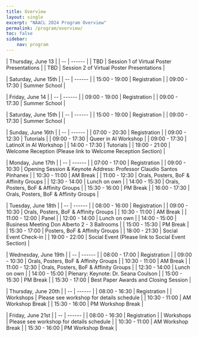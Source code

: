 ```yaml
---
title: Overview
layout: single
excerpt: "NAACL 2024 Program Overview"
permalink: /program/overview/
toc: false
sidebar: 
    nav: program
---
```


<style>
table th:first-of-type {
    width: 30%;
}
table th:nth-of-type(2) {
    width: 70%;
}
</style>


| <span>Thursday, June 13</span> |
| -- | ------ |
| TBD | Session 1 of Virtual Poster Presentations |
| TBD | Session 2 of Virtual Poster Presentations |

| <span>Saturday, June 15th</span> |
| -- | ------ |
| 15:00 - 19:00 | Registration |
| 09:00 - 17:30 | Summer School |

| <span>Friday, June 14</span> |
| -- | ------ |
| 09:00 - 19:00 | Registration |
| 09:00 - 17:30 | Summer School |

| <span>Saturday, June 15th</span> |
| -- | ------ |
| 15:00 - 19:00 | Registration |
| 09:00 - 17:30 | Summer School |

| <span>Sunday, June 16th</span> |
| -- | ------ |
| 07:00 - 20:30 | Registration |
| 09:00 - 12:30 | Tutorials |
| 09:00 - 17:30 | Queer in AI Workshop |
| 09:00 - 17:30 | LatinoX in AI Workshop |
| 14:00 - 17:30 | Tutorials |
| 19:00 - 21:00 | Welcome Reception (Please link to Welcome Reception Section) |

| <span>Monday, June 17th</span> |
| -- | ------ |
| 07:00 - 17:00 | Registration |
| 09:00 - 10:30 | Opening Session & Keynote Address: Professor Claudio Santos Pinhanex |
| 10:30 - 11:00 | AM Break |
| 11:00 - 12:30 | Orals, Posters, BoF & Affinity Groups |
| 12:30 - 14:00 | Lunch on own |
| 14:00 - 15:30 | Orals, Posters, BoF & Affinity Groups |
| 15:30 - 16:00 | PM Break |
| 16:00 - 17:30 | Orals, Posters, BoF & Affinity Groups |

| <span>Tuesday, June 18th</span> |
| -- | ------ |
| 08:00 - 16:00 | Registration |
| 09:00 - 10:30 | Orals, Posters, BoF & Affinity Groups |
| 10:30 - 11:00 | AM Break |
| 11:00 - 12:00 | Panel |
| 12:00 - 14:00 | Lunch on own |
| 14:00 - 15:00 | Business Meeting Don Alberto 2 - 3 Ballrooms |
| 15:00 - 15:30 | PM Break |
| 15:30 - 17:00 | Posters, BoF & Affinity Groups |
| 18:00 - 21:30 | Social Event Check-in |
| 19:00 - 22:00 | Social Event (Please link to Social Event Section) |

| <span>Wednesday, June 19th</span> |
| -- | ------ |
| 08:00 - 17:00 | Registration |
| 09:00 - 10:30 | Orals, Posters, BoF & Affinity Groups |
| 10:30 - 11:00 | AM Break |
| 11:00 - 12:30 | Orals, Posters, BoF & Affinity Groups |
| 12:30 - 14:00 | Lunch on own |
| 14:00 - 15:00 | Plenary: Keynote: Dr. Seana Coulson |
| 15:00 - 15:30 | PM Break |
| 15:30 - 17:00 | Best Paper Awards and Closing Session |

| <span>Thursday, June 20th</span> |
| -- | ------ |
| 08:00 - 16:30 | Registration |
| Workshops | Please see workshop for details schedule |
| 10:30 - 11:00 | AM Workshop Break |
| 15:30 - 16:00 | PM Workshop Break |

| <span>Friday, June 21st</span> |
| -- | ------ |
| 08:00 - 16:30 | Registration |
| Workshops | Please see workshop for details schedule |
| 10:30 - 11:00 | AM Workshop Break |
| 15:30 - 16:00 | PM Workshop Break |
